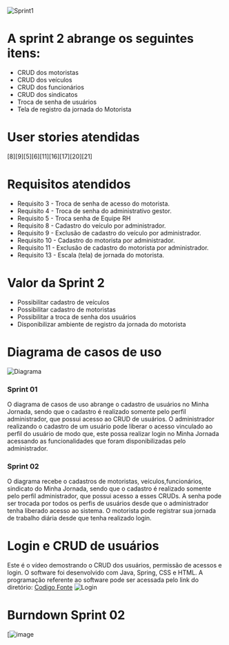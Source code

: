 ![Sprint1](https://github.com/PITime01/Minha-Jornada/blob/master/SPRINT%202/STORY%20CARDS_sprint2.gif)


# A sprint 2 abrange os seguintes itens:
* CRUD dos motoristas
* CRUD dos veículos
* CRUD dos funcionários
* CRUD dos sindicatos
* Troca de senha de usuários
* Tela de registro da jornada do Motorista


# User stories atendidas
[8][9][5][6][11][16][17][20][21]

# Requisitos atendidos
* Requisito 3 - Troca de senha de acesso do motorista.
* Requisito 4 - Troca de senha do administrativo gestor.
* Requisito 5 - Troca senha de Equipe RH
* Requisito 8 - Cadastro do veículo por administrador.
* Requisito 9 - Exclusão de cadastro do veículo por administrador.
* Requisito 10 - Cadastro do motorista por administrador.
* Requisito 11 - Exclusão de cadastro do motorista por administrador.
* Requisito 13 - Escala (tela) de jornada do motorista.

# Valor da Sprint 2
* Possibilitar cadastro de veículos
* Possibilitar cadastro de motoristas
* Possibilitar a troca de senha dos usuários
* Disponibilizar ambiente de registro da jornada do motorista


# Diagrama de casos de uso

![Diagrama](https://github.com/PITime01/Minha-Jornada/blob/master/SPRINT%202/Diagrama%20com%20sprint%2002.JPG)

### Sprint 01
O diagrama de casos de uso abrange o cadastro de usuários no Minha Jornada, sendo que o cadastro é realizado somente pelo perfil administrador, que possui acesso ao CRUD de usuários.
O administrador realizando o cadastro de um usuário pode liberar o acesso vinculado ao perfil do usuário de modo que, este possa realizar login no Minha Jornada acessando as funcionalidades que foram disponibilizadas pelo administrador.

### Sprint 02
O diagrama recebe o cadastros de motoristas, veículos,funcionários, sindicato do Minha Jornada, sendo que o cadastro é realizado somente pelo perfil administrador, que possui acesso a esses CRUDs.
A senha pode ser trocada por todos os perfis de usuários desde que o administrador tenha liberado acesso ao sistema.
O motorista pode registrar sua jornada de trabalho diária desde que tenha realizado login.

# Login e CRUD de usuários
Este é o vídeo demostrando o CRUD dos usuários, permissão de acessos e login.
O software foi desenvolvido com Java, Spring, CSS e HTML.
A programação referente ao software pode ser acessada pelo link do diretório: [Codigo Fonte](https://github.com/PITime01/Minha-Jornada/tree/master/SPRINT%201/codigo-fonte)
![Login](https://j.gifs.com/4Q7n81.gif)

# Burndown Sprint 02

[![image](https://github.com/PITime01/Minha-Jornada/blob/master/imagens/Burndown_2.jpg)
